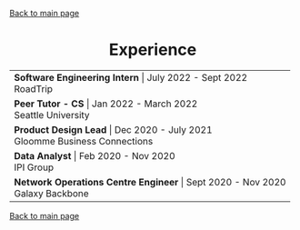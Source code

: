 [Back to main page](./../README.md)

<h1 align="center">Experience</h1>
<table align="center">
  <tr>
    <td>
      <b>Software Engineering Intern</b> | July 2022 - Sept 2022<br />
      RoadTrip<br />
    </td>
  </tr>
  <tr>
    <td>
      <b>Peer Tutor - CS</b> | Jan 2022 - March 2022<br />
      Seattle University<br />
    </td>
  </tr>
  <tr>
    <td>
      <b>Product Design Lead</b> | Dec 2020 - July 2021<br />
      Gloomme Business Connections<br />
    </td>
  </tr>
   <tr>
    <td>
      <b>Data Analyst</b> | Feb 2020 - Nov 2020<br />
      IPI Group<br />
    </td>
  </tr>
   <tr>
    <td>
      <b>Network Operations Centre Engineer</b> | Sept 2020 - Nov 2020<br />
      Galaxy Backbone<br />
    </td>
  </tr>
</table>

[Back to main page](./../README.md)
